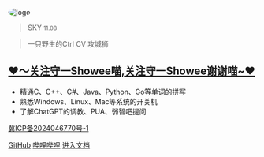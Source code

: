 <img src="favicon.ico" style="border-radius: 50%;" alt="logo">

> SKY <small>11.08</small>

> 一只野生的Ctrl CV 攻城狮

## [❤️～关注守一Showee喵,关注守一Showee谢谢喵~❤️](https://space.bilibili.com/3493110847900630/)

- 精通C、C++、C#、Java、Python、Go等单词的拼写
- 熟悉Windows、Linux、Mac等系统的开关机
- 了解ChatGPT的调教、PUA、弱智吧提问

<div class="beian-block">
    <a class="beian-link" href="https://beian.miit.gov.cn/" target="_blank">冀ICP备2024046770号-1</a>
</div>

[GitHub](https://github.com/skyatgit)
[哔哩哔哩](https://space.bilibili.com/216487883)
[进入文档](README.md)